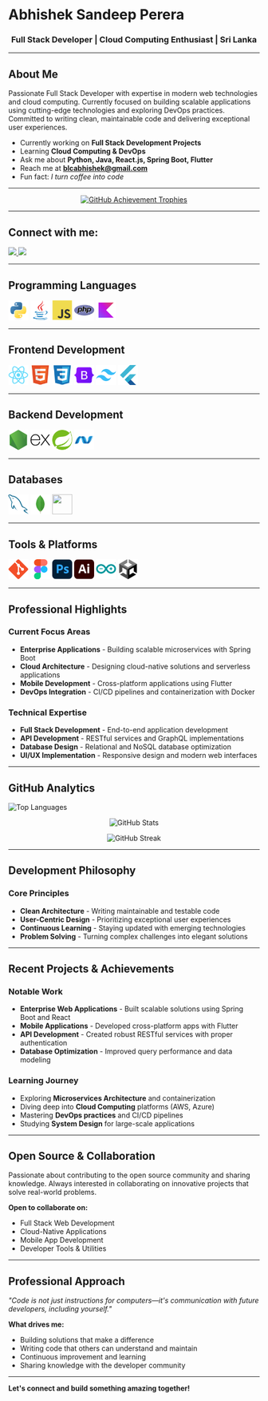 # Abhishek Sandeep Perera

<h3 align="center">Full Stack Developer | Cloud Computing Enthusiast | Sri Lanka</h3>

---

## About Me

Passionate Full Stack Developer with expertise in modern web technologies and cloud computing. Currently focused on building scalable applications using cutting-edge technologies and exploring DevOps practices. Committed to writing clean, maintainable code and delivering exceptional user experiences.

- Currently working on **Full Stack Development Projects**
- Learning **Cloud Computing & DevOps**
- Ask me about **Python, Java, React.js, Spring Boot, Flutter**
- Reach me at **blcabhishek@gmail.com**
- Fun fact: *I turn coffee into code*

---

<p align="center">
  <a href="https://github.com/ryo-ma/github-profile-trophy">
    <img src="https://github-profile-trophy.vercel.app/?username=aspofficial1&theme=algolia&no-frame=true&margin-w=10&column=4" alt="GitHub Achievement Trophies" />
  </a>
</p>

---

## Connect with me:
<p>
  <a href="https://linkedin.com/in/abhishek-sandeep-perera" target="blank">
    <img src="https://img.shields.io/badge/LinkedIn-0077b5?style=for-the-badge&logo=linkedin&logoColor=white" />
  </a>
  <a href="https://fb.com/abhihseksp" target="blank">
    <img src="https://img.shields.io/badge/Facebook-1877f2?style=for-the-badge&logo=facebook&logoColor=white" />
  </a>
</p>

---

## Programming Languages
<p>
  <img src="https://raw.githubusercontent.com/devicons/devicon/master/icons/python/python-original.svg" width="40" height="40"/>
  <img src="https://raw.githubusercontent.com/devicons/devicon/master/icons/java/java-original.svg" width="40" height="40"/>
  <img src="https://raw.githubusercontent.com/devicons/devicon/master/icons/javascript/javascript-original.svg" width="40" height="40"/>
  <img src="https://raw.githubusercontent.com/devicons/devicon/master/icons/php/php-original.svg" width="40" height="40"/>
  <img src="https://raw.githubusercontent.com/devicons/devicon/master/icons/kotlin/kotlin-original.svg" width="40" height="40"/>
</p>

---

## Frontend Development
<p>
  <img src="https://raw.githubusercontent.com/devicons/devicon/master/icons/react/react-original.svg" width="40" height="40"/>
  <img src="https://raw.githubusercontent.com/devicons/devicon/master/icons/html5/html5-original.svg" width="40" height="40"/>
  <img src="https://raw.githubusercontent.com/devicons/devicon/master/icons/css3/css3-original.svg" width="40" height="40"/>
  <img src="https://raw.githubusercontent.com/devicons/devicon/master/icons/bootstrap/bootstrap-original.svg" width="40" height="40"/>
  <img src="https://raw.githubusercontent.com/devicons/devicon/master/icons/tailwindcss/tailwindcss-plain.svg" width="40" height="40"/>
  <img src="https://raw.githubusercontent.com/devicons/devicon/master/icons/flutter/flutter-original.svg" width="40" height="40"/>
</p>

---

## Backend Development
<p>
  <img src="https://raw.githubusercontent.com/devicons/devicon/master/icons/nodejs/nodejs-original.svg" width="40" height="40"/>
  <img src="https://raw.githubusercontent.com/devicons/devicon/master/icons/express/express-original.svg" width="40" height="40"/>
  <img src="https://raw.githubusercontent.com/devicons/devicon/master/icons/spring/spring-original.svg" width="40" height="40"/>
  <img src="https://raw.githubusercontent.com/devicons/devicon/master/icons/dot-net/dot-net-original.svg" width="40" height="40"/>
</p>

---

## Databases
<p>
  <img src="https://raw.githubusercontent.com/devicons/devicon/master/icons/mysql/mysql-original.svg" width="40" height="40"/>
  <img src="https://raw.githubusercontent.com/devicons/devicon/master/icons/mongodb/mongodb-original.svg" width="40" height="40"/>
  <img src="https://www.svgrepo.com/show/303229/microsoft-sql-server-logo.svg" width="40" height="40"/>
</p>

---

## Tools & Platforms
<p>
  <img src="https://raw.githubusercontent.com/devicons/devicon/master/icons/git/git-original.svg" width="40" height="40"/>
  <img src="https://raw.githubusercontent.com/devicons/devicon/master/icons/figma/figma-original.svg" width="40" height="40"/>
  <img src="https://raw.githubusercontent.com/devicons/devicon/master/icons/photoshop/photoshop-original.svg" width="40" height="40"/>
  <img src="https://raw.githubusercontent.com/devicons/devicon/master/icons/illustrator/illustrator-plain.svg" width="40" height="40"/>
  <img src="https://raw.githubusercontent.com/devicons/devicon/master/icons/arduino/arduino-original.svg" width="40" height="40"/>
  <img src="https://raw.githubusercontent.com/devicons/devicon/master/icons/unity/unity-original.svg" width="40" height="40"/>
</p>

---

## Professional Highlights

### Current Focus Areas
- **Enterprise Applications** - Building scalable microservices with Spring Boot
- **Cloud Architecture** - Designing cloud-native solutions and serverless applications
- **Mobile Development** - Cross-platform applications using Flutter
- **DevOps Integration** - CI/CD pipelines and containerization with Docker

### Technical Expertise
- **Full Stack Development** - End-to-end application development
- **API Development** - RESTful services and GraphQL implementations
- **Database Design** - Relational and NoSQL database optimization
- **UI/UX Implementation** - Responsive design and modern web interfaces

---

## GitHub Analytics

<p align="left">
  <img src="https://github-readme-stats.vercel.app/api/top-langs?username=aspofficial1&show_icons=true&locale=en&layout=compact&theme=radical" alt="Top Languages" />
</p>

<p align="center">
  <img src="https://github-readme-stats.vercel.app/api?username=aspofficial1&show_icons=true&locale=en&theme=tokyonight" alt="GitHub Stats" />
</p>

<p align="center">
  <img src="https://github-readme-streak-stats.herokuapp.com?user=aspofficial1&theme=highcontrast" alt="GitHub Streak" />
</p>

---

## Development Philosophy

### Core Principles
- **Clean Architecture** - Writing maintainable and testable code
- **User-Centric Design** - Prioritizing exceptional user experiences
- **Continuous Learning** - Staying updated with emerging technologies
- **Problem Solving** - Turning complex challenges into elegant solutions

---

## Recent Projects & Achievements

### Notable Work
- **Enterprise Web Applications** - Built scalable solutions using Spring Boot and React
- **Mobile Applications** - Developed cross-platform apps with Flutter
- **API Development** - Created robust RESTful services with proper authentication
- **Database Optimization** - Improved query performance and data modeling

### Learning Journey
- Exploring **Microservices Architecture** and containerization
- Diving deep into **Cloud Computing** platforms (AWS, Azure)
- Mastering **DevOps practices** and CI/CD pipelines
- Studying **System Design** for large-scale applications

---

## Open Source & Collaboration

Passionate about contributing to the open source community and sharing knowledge. Always interested in collaborating on innovative projects that solve real-world problems.

**Open to collaborate on:**
- Full Stack Web Development
- Cloud-Native Applications
- Mobile App Development
- Developer Tools & Utilities

---

## Professional Approach

*"Code is not just instructions for computers—it's communication with future developers, including yourself."*

**What drives me:**
- Building solutions that make a difference
- Writing code that others can understand and maintain
- Continuous improvement and learning
- Sharing knowledge with the developer community

---

**Let's connect and build something amazing together!**
